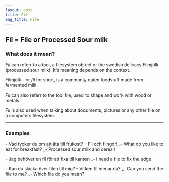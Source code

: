 ```yaml
---
layout: post
title: Fil
eng_title: File
---
```

Fil = File or Processed Sour milk
----

### What does it mean?

*Fil* can referr to a tool, a filesystem object or the swedish delicacy Filmjölk (processed sour milk). 
It's meaning depends on the context.

Filmjölk - or *fil* for short, is a commonly eaten foodstuff made from fermented milk.

*Fil* can also referr to the tool file, used to shape and work with wood or metals.

*Fil* is also used when talking about documents, pictures or any other file on a computers filesystem.

----

### Examples
\- Vad tycker du om att äta till frukost?
\- Fil och flingor!
_\- What do you like to eat for breakfast?
_\- Processed sour milk and cereal!

\- Jag behöver en fil för att fixa till kanten
_\- I need a file to fix the edge

\- Kan du skicka över filen till mig?
\- Vilken fil menar du?
_\- Can you send the file to me?
_\- Which file do you mean?
